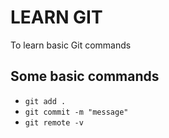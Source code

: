 # LEARN GIT

To learn basic Git commands

## Some basic commands

- `git add .`
- `git commit -m "message"`
- `git remote -v`
